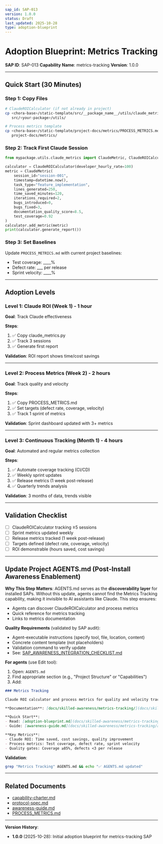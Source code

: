 ```yaml
---
sap_id: SAP-013
version: 1.0.0
status: Draft
last_updated: 2025-10-28
type: adoption-blueprint
---
```


# Adoption Blueprint: Metrics Tracking

**SAP ID**: SAP-013
**Capability Name**: metrics-tracking
**Version**: 1.0.0

---

## Quick Start (30 Minutes)

### Step 1: Copy Files

```bash
# ClaudeROICalculator (if not already in project)
cp <chora-base>/static-template/src/__package_name__/utils/claude_metrics.py \
   src/<your-package>/utils/

# Process metrics template
cp <chora-base>/static-template/project-docs/metrics/PROCESS_METRICS.md \
   project-docs/metrics/
```

### Step 2: Track First Claude Session

```python
from mypackage.utils.claude_metrics import ClaudeMetric, ClaudeROICalculator

calculator = ClaudeROICalculator(developer_hourly_rate=100)
metric = ClaudeMetric(
    session_id="session-001",
    timestamp=datetime.now(),
    task_type="feature_implementation",
    lines_generated=250,
    time_saved_minutes=120,
    iterations_required=2,
    bugs_introduced=0,
    bugs_fixed=3,
    documentation_quality_score=8.5,
    test_coverage=0.92
)
calculator.add_metric(metric)
print(calculator.generate_report())
```

### Step 3: Set Baselines

Update `PROCESS_METRICS.md` with current project baselines:
- Test coverage: ____%
- Defect rate: ___ per release
- Sprint velocity: ____%

---

## Adoption Levels

### Level 1: Claude ROI (Week 1) - 1 hour

**Goal**: Track Claude effectiveness

**Steps**:
1. ✅ Copy claude_metrics.py
2. ✅ Track 3 sessions
3. ✅ Generate first report

**Validation**: ROI report shows time/cost savings

---

### Level 2: Process Metrics (Week 2) - 2 hours

**Goal**: Track quality and velocity

**Steps**:
1. ✅ Copy PROCESS_METRICS.md
2. ✅ Set targets (defect rate, coverage, velocity)
3. ✅ Track 1 sprint of metrics

**Validation**: Sprint dashboard updated with 3+ metrics

---

### Level 3: Continuous Tracking (Month 1) - 4 hours

**Goal**: Automated and regular metrics collection

**Steps**:
1. ✅ Automate coverage tracking (CI/CD)
2. ✅ Weekly sprint updates
3. ✅ Release metrics (1 week post-release)
4. ✅ Quarterly trends analysis

**Validation**: 3 months of data, trends visible

---

## Validation Checklist

- [ ] ClaudeROICalculator tracking ≥5 sessions
- [ ] Sprint metrics updated weekly
- [ ] Release metrics tracked (1 week post-release)
- [ ] Targets defined (defect rate, coverage, velocity)
- [ ] ROI demonstrable (hours saved, cost savings)

---

## Update Project AGENTS.md (Post-Install Awareness Enablement)

**Why This Step Matters**:
AGENTS.md serves as the **discoverability layer** for installed SAPs. Without this update, agents cannot find the Metrics Tracking capability, making it invisible to AI assistants like Claude. This step ensures:
- Agents can discover ClaudeROICalculator and process metrics
- Quick reference for metrics tracking
- Links to metrics documentation

**Quality Requirements** (validated by SAP audit):
- Agent-executable instructions (specify tool, file, location, content)
- Concrete content template (not placeholders)
- Validation command to verify update
- See: [SAP_AWARENESS_INTEGRATION_CHECKLIST.md](../../dev-docs/workflows/SAP_AWARENESS_INTEGRATION_CHECKLIST.md)

**For agents** (use Edit tool):
1. Open: `AGENTS.md`
2. Find appropriate section (e.g., "Project Structure" or "Capabilities")
3. Add:

```markdown
### Metrics Tracking

Claude ROI calculator and process metrics for quality and velocity tracking.

**Documentation**: [docs/skilled-awareness/metrics-tracking/](docs/skilled-awareness/metrics-tracking/)

**Quick Start**:
- Read: [adoption-blueprint.md](docs/skilled-awareness/metrics-tracking/adoption-blueprint.md)
- Guide: [awareness-guide.md](docs/skilled-awareness/metrics-tracking/awareness-guide.md)

**Key Metrics**:
- Claude ROI: Time saved, cost savings, quality improvement
- Process metrics: Test coverage, defect rate, sprint velocity
- Quality gates: Coverage ≥85%, defects <3 per release
```

**Validation**:
```bash
grep "Metrics Tracking" AGENTS.md && echo "✅ AGENTS.md updated"
```

---

## Related Documents

- [capability-charter.md](capability-charter.md)
- [protocol-spec.md](protocol-spec.md)
- [awareness-guide.md](awareness-guide.md)
- [PROCESS_METRICS.md](../../../static-template/project-docs/metrics/PROCESS_METRICS.md)

---

**Version History**:
- **1.0.0** (2025-10-28): Initial adoption blueprint for metrics-tracking SAP
